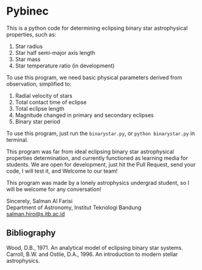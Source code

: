 # Pybinec

This is a python code for determining eclipsing binary star astrophysical properties, such as:
1. Star radius 
2. Star half semi-major axis length
3. Star mass
4. Star temperature ratio (in development)

To use this program, we need basic physical parameters derived from observation, simplified to:
1. Radial velocity of stars
2. Total contact time of eclipse
3. Total eclipse length
4. Magnitude changed in primary and secondary eclipses
5. Binary star period

To use this program, just run the `binarystar.py`, or `python binarystar.py` in terminal.

This program was far from ideal eclipsing binary star astrophysical properties determination, and currently functioned as learning media for students. We are open for development, just hit the Pull Request, send your code, I will test it, and Welcome to our team!

This program was made by a lonely astrophysics undergrad student, so I will be welcome for any conversation!

Sincerely, 
Salman Al Farisi  
Department of Astronomy, Institut Teknologi Bandung  
salman.hiro@s.itb.ac.id

## Bibliography
Wood, D.B., 1971. An analytical model of eclipsing binary star systems.
Carroll, B.W. and Ostlie, D.A., 1996. An introduction to modern stellar astrophysics.



